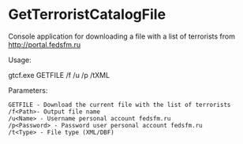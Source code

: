 # GetTerroristCatalogFile

Console application for downloading a file with a list of terrorists from http://portal.fedsfm.ru

Usage:

gtcf.exe GETFILE /f<Path> /u<Name> /p<Password> /tXML

Parameters:

	GETFILE - Download the current file with the list of terrorists
	/f<Path>- Output file name
	/u<Name> - Username personal account fedsfm.ru
	/p<Password> - Password user personal account fedsfm.ru
	/t<Type> - File type (XML/DBF) 
